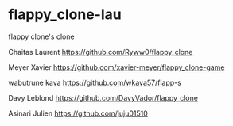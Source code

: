 # flappy_clone-lau
flappy clone's clone

Chaitas Laurent
https://github.com/Ryww0/flappy_clone

Meyer Xavier
https://github.com/xavier-meyer/flappy_clone-game

wabutrune kava
https://github.com/wkava57/flapp-s

Davy Leblond
https://github.com/DavyVador/flappy_clone

Asinari Julien
https://github.com/juju01510

